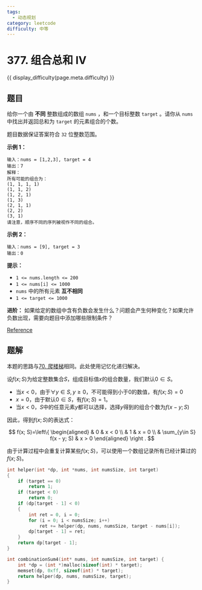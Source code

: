 ```yaml
---
tags:
  - 动态规划
category: leetcode
difficulty: 中等
---
```


# 377. 组合总和 Ⅳ

{{ display_difficulty(page.meta.difficulty) }}

## 题目

给你一个由 **不同** 整数组成的数组 `nums` ，和一个目标整数 `target` 。请你从 `nums` 中找出并返回总和为 `target` 的元素组合的个数。

题目数据保证答案符合 `32` 位整数范围。

**示例 1：**

```
输入：nums = [1,2,3], target = 4
输出：7
解释：
所有可能的组合为：
(1, 1, 1, 1)
(1, 1, 2)
(1, 2, 1)
(1, 3)
(2, 1, 1)
(2, 2)
(3, 1)
请注意，顺序不同的序列被视作不同的组合。
```

**示例 2：**

```
输入：nums = [9], target = 3
输出：0
```

**提示：**

* `1 <= nums.length <= 200`
* `1 <= nums[i] <= 1000`
* `nums` 中的所有元素 **互不相同**
* `1 <= target <= 1000`

**进阶：** 如果给定的数组中含有负数会发生什么？问题会产生何种变化？如果允许负数出现，需要向题目中添加哪些限制条件？

[Reference](https://leetcode-cn.com/problems/combination-sum-iv)

## 题解

本题的思路与[70. 爬楼梯](70.md)相同。此处使用记忆化递归解决。

设$f(x; S)$为给定整数集合$S$，组成目标值$x$的组合数量，我们默认$0\in S$。

* 当$x < 0$，由于$\forall y\in S, y\geq 0$，不可能得到小于$0$的数值，有$f(x; S) = 0$
* $x = 0$，由于默认$0\in S$，有$f(x; S) = 1$。
* 当$x < 0$，$S$中的任意元素$y$都可以选择，选择$y$得到的组合个数为$f(x - y; S)$

因此，得到$f(x; S)$的表达式：

$$
f(x; S)=\left\{
\begin{aligned}
    & 0 & x < 0 \\
    & 1 & x = 0 \\
    & \sum_{y\in S} f(x - y; S) & x > 0
\end{aligned}
\right .
$$

由于计算过程中会重复计算某些$f(x; S)$，可以使用一个数组记录所有已经计算过的$f(x; S)$。

```c
int helper(int *dp, int *nums, int numsSize, int target)
{
    if (target == 0)
        return 1;
    if (target < 0)
        return 0;
    if (dp[target - 1] < 0)
    {
        int ret = 0, i = 0;
        for (i = 0; i < numsSize; i++)
            ret += helper(dp, nums, numsSize, target - nums[i]);
        dp[target - 1] = ret;
    }
    return dp[target - 1];
}

int combinationSum4(int* nums, int numsSize, int target) {
    int *dp = (int *)malloc(sizeof(int) * target);
    memset(dp, 0xff, sizeof(int) * target);
    return helper(dp, nums, numsSize, target);
}
```
